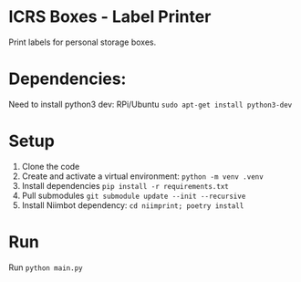 # ICRS Boxes - Label Printer

Print labels for personal storage boxes.

# Dependencies:
Need to install python3 dev:
RPi/Ubuntu
`sudo apt-get install python3-dev`

# Setup
1. Clone the code
2. Create and activate a virtual environment: `python -m venv .venv`
3. Install dependencies `pip install -r requirements.txt`
4. Pull submodules `git submodule update --init --recursive`
5. Install Niimbot dependency: `cd niimprint; poetry install` 


# Run
Run `python main.py`
